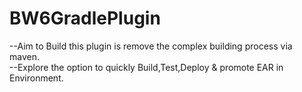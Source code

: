 # BW6GradlePlugin
--Aim to Build this plugin is remove the complex building process via maven.<br>
--Explore the option to quickly Build,Test,Deploy & promote EAR in Environment.
